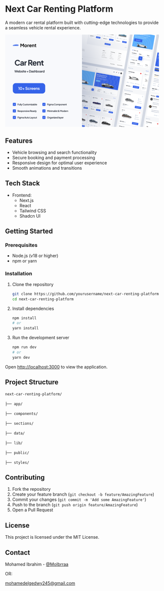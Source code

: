 # Next Car Renting Platform

A modern car rental platform built with cutting-edge technologies to provide a seamless vehicle rental experience.

![Cover Image](./preview/Cover.png)

## Features

- Vehicle browsing and search functionality
- Secure booking and payment processing
- Responsive design for optimal user experience
- Smooth animations and transitions

## Tech Stack

- Frontend:
  - Next.js
  - React
  - Tailwind CSS
  - Shadcn UI

## Getting Started

### Prerequisites

- Node.js (v18 or higher)
- npm or yarn

### Installation

1. Clone the repository

   ```bash
   git clone https://github.com/yourusername/next-car-renting-platform.git
   cd next-car-renting-platform
   ```

2. Install dependencies

   ```bash
   npm install
   # or
   yarn install
   ```

3. Run the development server
   ```bash
   npm run dev
   # or
   yarn dev
   ```

Open [http://localhost:3000](http://localhost:3000) to view the application.

## Project Structure

```
next-car-renting-platform/

├── app/

├── components/

├── sections/

├── data/

├── lib/

├── public/

├── styles/

```


## Contributing

1. Fork the repository
2. Create your feature branch (`git checkout -b feature/AmazingFeature`)
3. Commit your changes (`git commit -m 'Add some AmazingFeature'`)
4. Push to the branch (`git push origin feature/AmazingFeature`)
5. Open a Pull Request

## License

This project is licensed under the MIT License.

## Contact

Mohamed Ibrahim - [@MoIbrraa](https://twitter.com/MoIbrraa)

OR:

mohamedelgedwy245@gmail.com